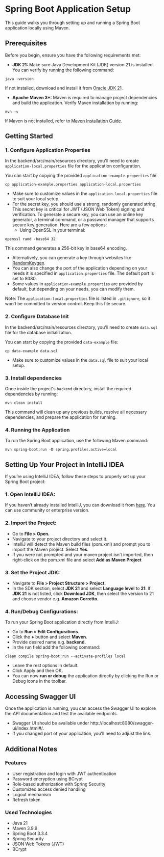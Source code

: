 # Spring Boot Application Setup

This guide walks you through setting up and running a Spring Boot application locally using Maven.

## Prerequisites

Before you begin, ensure you have the following requirements met:

- **JDK 21:** Make sure Java Development Kit (JDK) version 21 is installed. You can verify by running the following command:
```
java -version
```
If not installed, download and install it from [Oracle JDK 21](https://www.oracle.com/pl/java/technologies/downloads/#java21).

- **Apache Maven 3+:** Maven is required to manage project dependencies and build the application. Verify Maven installation by running:
```
mvn -v
```
If Maven is not installed, refer to [Maven Installation Guide](https://maven.apache.org/install.html).

## Getting Started

### 1. Configure Application Properties

In the backend/src/main/resources directory, you'll need to create `application-local.properties` file for the application configuration.

You can start by copying the provided `application-example.properties` file:
```
cp application-example.properties application-local.properties
```

- Make sure to customize values in the `application-local.properties` file to suit your local setup.
- For the secret key, you should use a strong, randomly generated string. This secret key is critical for JWT (JSON Web Token) signing and verification. To generate a secure key, you can use an online key generator, a terminal command, or a password manager that supports secure key generation. Here are a few options:
  - Using OpenSSL in your terminal:
```
openssl rand -base64 32
```
This command generates a 256-bit key in base64 encoding.
- Alternatively, you can generate a key through websites like [RandomKeygen](https://randomkeygen.com).
- You can also change the port of the application depending on your needs it is specified in `application.properties` file. The default port is set to 8080.
- Some values in `application-example.properties` are provided by default, but depending on your needs, you can modify them. 

Note: The `application-local.properties` file is listed in `.gitignore`, so it won’t be committed to version control. Keep this file secure.

### 2. Configure Database Init

In the backend/src/main/resources directory, you'll need to create `data.sql` file for the database initialization.

You can start by copying the provided `data-example` file:
```
cp data-example data.sql
```

- Make sure to customize values in the `data.sql` file to suit your local setup.

### 3. Install dependencies
Once inside the project's `backend` directory, install the required dependencies by running:
```
mvn clean install
```
This command will clean up any previous builds, resolve all necessary dependencies, and prepare the application for running.

### 4. Running the Application
To run the Spring Boot application, use the following Maven command:
```
mvn spring-boot:run -D spring.profiles.active=local
```

## Setting Up Your Project in IntelliJ IDEA

If you’re using IntelliJ IDEA, follow these steps to properly set up your Spring Boot project:

### 1. Open IntelliJ IDEA:
If you haven’t already installed IntelliJ, you can download it from [here](https://www.jetbrains.com/idea/download/?section=mac). You can use community or enterprise version.

### 2. Import the Project:

- Go to **File > Open.**
- Navigate to your project directory and select it.
- IntelliJ will detect the Maven build files (pom.xml) and prompt you to import the Maven project. Select **Yes.**
- If you were not prompted and your maven project isn't imported, then right-click on the pom.xml file and select **Add as Maven Project**

### 3. Set the Project JDK:
- Navigate to **File > Project Structure > Project.**
- In the SDK section, select **JDK 21** and select **Language level** to **21**. If **JDK 21** is not listed, click **Download JDK**, then select the version to 21 and choose vendor e.g. **Amazon Corretto**.

### 4. Run/Debug Configurations:
To run your Spring Boot application directly from IntelliJ:
- Go to **Run > Edit Configurations**.
- Click the **+** button and select **Maven**.
- Provide desired name e.g. **backend**.
- In the run field add the following command:
```
clean compile spring-boot:run --activate-profiles local
```
- Leave the rest options in default.
- Click Apply and then OK.
- You can now **run or debug** the application directly by clicking the Run or Debug icons in the toolbar.

## Accessing Swagger UI

Once the application is running, you can access the Swagger UI to explore the API documentation and test the available endpoints.

- Swagger UI should be available under http://localhost:8080/swagger-ui/index.html#/.
- If you changed port of your application, you'll need to adjust the link.

## Additional Notes

### Features
- User registration and login with JWT authentication
- Password encryption using BCrypt
- Role-based authorization with Spring Security
- Customized access denied handling
- Logout mechanism
- Refresh token 

### Used Technologies
- Java 21
- Maven 3.9.9
- Spring Boot 3.3.4
- Spring Security
- JSON Web Tokens (JWT)
- BCrypt
